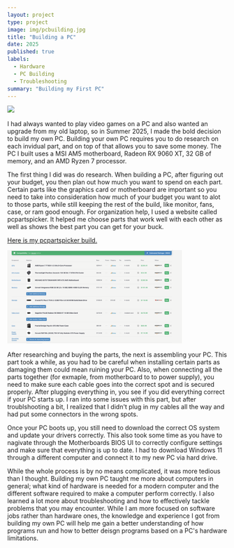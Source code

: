 ```yaml
---
layout: project
type: project
image: img/pcbuilding.jpg
title: "Building a PC"
date: 2025
published: true
labels:
  - Hardware
  - PC Building
  - Troubleshooting
summary: "Building my First PC"
---
```


<img class="img-fluid" src="../img/pcSideView1.png" width="400" height="auto">

I had always wanted to play video games on a PC and also wanted an upgrade from my old laptop, so in Summer 2025, I made the bold decision to build my own PC. Building your own PC requires you to do research on each invidual part, and on top of that allows you to save some money. The PC I built uses a MSI AM5 motherboard, Radeon RX 9060 XT, 32 GB of memory, and an AMD Ryzen 7 processor. 

The first thing I did was do research. When building a PC, after figuring out your budget, you then plan out how much you want to spend on each part. Certain parts like the graphics card or motherboard are important so you need to take into consideration how much of your budget you want to alot to those parts, while still keeping the rest of the build, like monitor, fans, case, or ram good enough. For organization help, I used a website called pcpartspicker. It helped me choose parts that work well with each other as well as shows the best part you can get for your buck. 

[Here is my pcpartspicker build.](https://pcpartpicker.com/list/LNmxqH)

<img class="img-fluid" src="../img/pcpartpicker.png" width="400" height="auto">

After researching and buying the parts, the next is assembling your PC. This part took a while, as you had to be careful when installing certain parts as damaging them could mean ruining your PC. Also, when connecting all the parts together (for exmaple, from motherboard to to power supply), you need to make sure each cable goes into the correct spot and is secured properly. After plugging everything in, you see if you did everything correct if your PC starts up. I ran into some issues with this part, but after troublshooting a bit, I realized that I didn't plug in my cables all the way and had put some connectors in the wrong spots.

Once your PC boots up, you still need to download the correct OS system and update your drivers correctly. This also took some time as you have to nagivate through the Motherboards BIOS UI to correctly configure settings and make sure that everything is up to date. I had to download Windows 11 through a different computer and connect it to my new PC via hard drive. 

While the whole process is by no means complicated, it was more tedious than I thought. Building my own PC taught me more about computers in general; what kind of hardware is needed for a modern computer and the different software required to make a computer perform correctly. I also learned a lot more about troubleshooting and how to effectively tackle problems that you may encounter. While I am more focused on software jobs rather than hardware ones, the knowledge and experience I got from building my own PC will help me gain a better understanding of how programs run and how to better deisgn programs based on a PC's hardware limitations. 